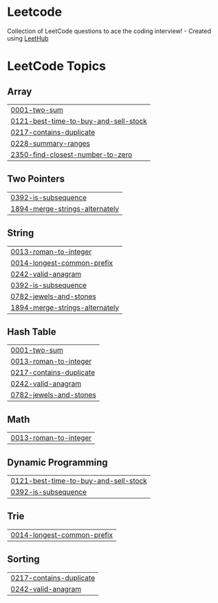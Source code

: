 # Leetcode
Collection of LeetCode questions to ace the coding interview! - Created using [LeetHub](https://github.com/QasimWani/LeetHub)

<!---LeetCode Topics Start-->
# LeetCode Topics
## Array
|  |
| ------- |
| [0001-two-sum](https://github.com/AbdulllahObad/Leetcode/tree/master/0001-two-sum) |
| [0121-best-time-to-buy-and-sell-stock](https://github.com/AbdulllahObad/Leetcode/tree/master/0121-best-time-to-buy-and-sell-stock) |
| [0217-contains-duplicate](https://github.com/AbdulllahObad/Leetcode/tree/master/0217-contains-duplicate) |
| [0228-summary-ranges](https://github.com/AbdulllahObad/Leetcode/tree/master/0228-summary-ranges) |
| [2350-find-closest-number-to-zero](https://github.com/AbdulllahObad/Leetcode/tree/master/2350-find-closest-number-to-zero) |
## Two Pointers
|  |
| ------- |
| [0392-is-subsequence](https://github.com/AbdulllahObad/Leetcode/tree/master/0392-is-subsequence) |
| [1894-merge-strings-alternately](https://github.com/AbdulllahObad/Leetcode/tree/master/1894-merge-strings-alternately) |
## String
|  |
| ------- |
| [0013-roman-to-integer](https://github.com/AbdulllahObad/Leetcode/tree/master/0013-roman-to-integer) |
| [0014-longest-common-prefix](https://github.com/AbdulllahObad/Leetcode/tree/master/0014-longest-common-prefix) |
| [0242-valid-anagram](https://github.com/AbdulllahObad/Leetcode/tree/master/0242-valid-anagram) |
| [0392-is-subsequence](https://github.com/AbdulllahObad/Leetcode/tree/master/0392-is-subsequence) |
| [0782-jewels-and-stones](https://github.com/AbdulllahObad/Leetcode/tree/master/0782-jewels-and-stones) |
| [1894-merge-strings-alternately](https://github.com/AbdulllahObad/Leetcode/tree/master/1894-merge-strings-alternately) |
## Hash Table
|  |
| ------- |
| [0001-two-sum](https://github.com/AbdulllahObad/Leetcode/tree/master/0001-two-sum) |
| [0013-roman-to-integer](https://github.com/AbdulllahObad/Leetcode/tree/master/0013-roman-to-integer) |
| [0217-contains-duplicate](https://github.com/AbdulllahObad/Leetcode/tree/master/0217-contains-duplicate) |
| [0242-valid-anagram](https://github.com/AbdulllahObad/Leetcode/tree/master/0242-valid-anagram) |
| [0782-jewels-and-stones](https://github.com/AbdulllahObad/Leetcode/tree/master/0782-jewels-and-stones) |
## Math
|  |
| ------- |
| [0013-roman-to-integer](https://github.com/AbdulllahObad/Leetcode/tree/master/0013-roman-to-integer) |
## Dynamic Programming
|  |
| ------- |
| [0121-best-time-to-buy-and-sell-stock](https://github.com/AbdulllahObad/Leetcode/tree/master/0121-best-time-to-buy-and-sell-stock) |
| [0392-is-subsequence](https://github.com/AbdulllahObad/Leetcode/tree/master/0392-is-subsequence) |
## Trie
|  |
| ------- |
| [0014-longest-common-prefix](https://github.com/AbdulllahObad/Leetcode/tree/master/0014-longest-common-prefix) |
## Sorting
|  |
| ------- |
| [0217-contains-duplicate](https://github.com/AbdulllahObad/Leetcode/tree/master/0217-contains-duplicate) |
| [0242-valid-anagram](https://github.com/AbdulllahObad/Leetcode/tree/master/0242-valid-anagram) |
<!---LeetCode Topics End-->